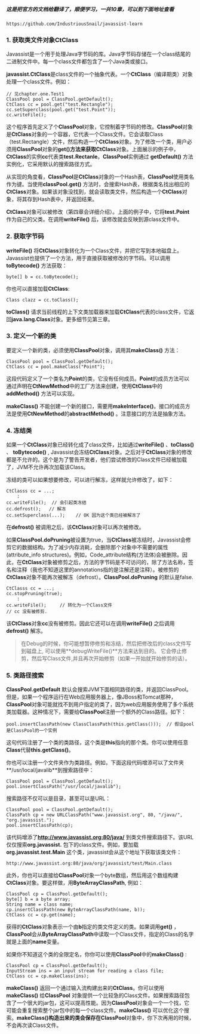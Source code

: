 ##### 这是把官方的文档给翻译了，顺便学习，一共10章，可以到下面地址查看

    https://github.com/IndustriousSnail/javassist-learn
    

### 1. 获取类文件对象CtClass

Javassist是一个用于处理Java字节码的库。Java字节码存储在一个class结尾的二进制文件中。每一个class文件都包含了一个Java类或接口。

**javassist.CtClass**是class文件的一个抽象代表。一个**CtClass**（编译期类）对象处理一个class文件。例如：

    // 见chapter.one.Test1
    ClassPool pool = ClassPool.getDefault();
    CtClass cc = pool.get("test.Rectangle");
    cc.setSuperclass(pool.get("test.Point"));
    cc.writeFile();
    
这个程序首先定义了个**ClassPool**对象，它控制着字节码的修改。**ClassPool**对象是**CtClass**对象的一个容器，它代表一个Class文件。它会读取Class（test.Rectangle）文件，然后构造一个**CtClass**对象。为了修改一个类，用户必须用**ClassPool**对象的**get()**方法来获取**CtClass**对象。上面展示的例子中，**CtClass**的实例**cc**代表类**test.Rectanle**。**ClassPool**实例通过 **getDefault()** 方法实例化，它采用默认的搜索路径方式。

从实现的角度看，**ClassPool**是**CtClass**对象的一个Hash表，**ClassPool**使用类名作为键。当使用**classPool.get()** 方法时，会搜索Hash表，根据类名找出相应的**CtClass**对象。如果该对象没找到，就会读取类文件，然后构造一个**CtClass**对象，将其存到Hash表中，并返回结果。

**CtClass**对象可以被修改（第四章会详细介绍）。上面的例子中，它将**test.Point**作为自己的父类。在调用**writeFile()** 后，该修改就会反映到源class文件中。

### 2. 获取字节码

**writeFile()** 将**CtClass**对象转化为一个Class文件，并把它写到本地磁盘上。Javassist也提供了一个方法，用于直接获取被修改的字节码。可以调用**toBytecode()** 方法获取：

    byte[] b = cc.toBytecode();
    
你也可以直接加载**CtClass**:

    Class clazz = cc.toClass();
    
**toClass()** 请求当前线程的上下文类加载器来加载**CtClass**代表的class文件，它返回**java.lang.Class**对象。更多细节见第三章。

### 3. 定义一个新的类

要定义一个新的类，必须使用**ClassPool**对象，调用其**makeClass()** 方法：

    ClassPool pool = ClassPool.getDefault();
    CtClass cc = pool.makeClass("Point");
    
这段代码定义了一个类名为**Point**的类，它没有任何成员。**Point**的成员方法可以通过声明在**CtNewMethod**中的工厂方法来创建，使用**CtClass**中的**addMethod()** 方法可以实现。

**makeClass()** 不能创建一个新的接口，需要用**makeInterface()**。接口的成员方法是使用**CtNewMethod**的**abstractMethod()** 。注意接口的方法是抽象方法。

### 4. 冻结类

如果一个**CtClass**对象已经转化成了class文件，比如通过**writeFile()** 、**toClass()** 、 **toBytecode()** , Javassist会冻结**CtClass**对象。之后对于**CtClass**对象的修改都是不允许的。这个是为了警告开发者，他们尝试修改的Class文件已经被加载了，JVM不允许再次加载该Class。

冻结的类可以如果想要修改，可以进行解冻，这样就允许修改了，如下：

    CtClasss cc = ...;
        :
    cc.writeFile();  // 会引起类冻结
    cc.defrost();   // 解冻
    cc.setSuperclass(...);    // OK 因为这个类已经被解冻了
    
在**defrost()** 被调用之后，该**CtClass**对象可以再次被修改。

如果**ClassPool.doPruning**被设置为true，当**CtClass**被冻结时，Javassist会修剪它的数据结构。为了减少内存消耗，会删除那个对象中不需要的属性(attribute_info structures)。例如，Code_attribute结构(方法体)会被删除。因此，在**CtClass**对象被修剪之后，方法的字节码是不可访问的，除了方法名称，签名和注释（我也不知道这里的annotations指的是注解还是注释）。被修剪的**CtClass**对象不能再次被解冻（defrost）。**ClassPool.doPruning** 的默认是false.

    CtClasss cc = ...;
    cc.stopPruning(true);
        :
    cc.writeFile();     // 转化为一个Class文件
    // cc 没有被修剪.
    
该**CtClass**对象**cc**没有被修剪。因此它还可以在调用**writeFile()** 之后调用**defrost()** 解冻。

> 在Debug的时候，你可能想暂停修剪和冻结，然后把修改后的class文件写到磁盘上, 可以使用**debugWriteFile()**方法来达到目的。 它会停止修剪，然后写Class文件,并且再次开始修剪（如果一开始就开始修剪的话）。 

### 5. 类路径搜索

**ClassPool.getDefault** 默认会搜索JVM下面相同路径的类，并返回ClassPool。但是，如果一个程序运行在Web应用服务器上，像JBoss和Tomcat那种，**ClassPool**对象可能就找不到用户指定的类了，因为web应用服务使用了多个系统类加载器。这种情况下，需要给**ClassPool**注册一个额外的Class路径。如下：

    pool.insertClassPath(new ClassClassPath(this.getClass()));  // 假设pool是ClassPool的一个实例
    
这句代码注册了一个类的类路径，这个类是**this**指向的那个类。你可以使用任意**Class**代替**this.getClass()**。

你也可以注册一个文件夹作为类路径。例如，下面这段代码增添可以了文件夹**/usr/local/javalib**到搜索路径中：

    ClassPool pool = ClassPool.getDefault();
    pool.insertClassPath("/usr/local/javalib");
   
搜索路径不仅可以是目录，甚至可以是URL：

    ClassPool pool = ClassPool.getDefault();
    ClassPath cp = new URLClassPath("www.javassist.org", 80, "/java/", "org.javassist.");
    pool.insertClassPath(cp);
    
该代码增添了**http://www.javassist.org:80/java/** 到类文件搜索路径下。该URL仅仅搜索**org.javassist.** 包下的class文件。例如，要加载**org.javassist.test.Main** 这个类，javassist会从这个地址下获取该类文件：

    http://www.javassist.org:80/java/org/javassist/test/Main.class
    
此外，你也可以直接给**ClassPool**对象一个byte数组，然后用这个数组构建**CtClass**对象。要这样做，用**ByteArrayClassPath**, 例如：

    ClassPool cp = ClassPool.getDefault();
    byte[] b = a byte array;
    String name = class name;
    cp.insertClassPath(new ByteArrayClassPath(name, b));
    CtClass cc = cp.get(name);
    
获得的**CtClass**对象表示一个由**b**指定的类文件定义的类。如果调用**get()** ，**ClassPool**会从**ByteArrayClassPath**中读取一个Class文件，指定的Class的名字就是上面的**name**变量。

如果你不知道这个类的全限定名，你你可以使用**ClassPool**中的**makeClass()** :

    ClassPool cp = ClassPool.getDefault();
    InputStream ins = an input stream for reading a class file;
    CtClass cc = cp.makeClass(ins);
    
**makeClass()** 返回一个通过输入流构建出来的**CtClass**。你可以使用**makeClass()** 给**ClassPool** 对象提供一个比较急的Class文件。如果搜索路径包含了一个很大的jar包，这可以提高性能。因为**ClassPool**对象会一个一个找，它可能会重复搜索整个jar包中的每一个class文件。**makeClass()** 可以优化这个搜索。**makeClass()**构造出来的类会保存在**ClassPool**对象中，你下次再用的时候，不会再次读Class文件。